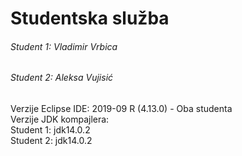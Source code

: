# Studentska služba
###### Student 1: Vladimir Vrbica
###### Student 2: Aleksa Vujisić

Verzije Eclipse IDE: 2019-09 R (4.13.0) - Oba studenta <br>
Verzije JDK kompajlera: <br>
Student 1: jdk14.0.2<br>
Student 2: jdk14.0.2
